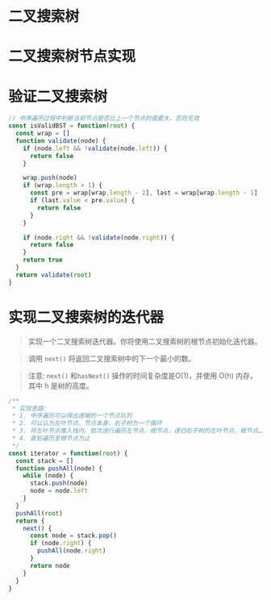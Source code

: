 # 二叉搜索树

# 二叉搜索树节点实现
<!-- TODO -->

# 验证二叉搜索树
```js
// 中序遍历过程中判断当前节点是否比上一个节点的值要大，否则无效
const isValidBST = function(root) {
  const wrap = []
  function validate(node) {
    if (node.left && !validate(node.left)) {
      return false
    }

    wrap.push(node)
    if (wrap.length > 1) {
      const pre = wrap[wrap.length - 2], last = wrap[wrap.length - 1]
      if (last.value < pre.value) {
        return false
      }
    }

    if (node.right && !validate(node.right)) {
      return false
    }
    return true
  }
  return validate(root)
}
```

# 实现二叉搜索树的迭代器
> 实现一个二叉搜索树迭代器。你将使用二叉搜索树的根节点初始化迭代器。

> 调用 ```next()``` 将返回二叉搜索树中的下一个最小的数。

> 注意: ```next()``` 和```hasNext()``` 操作的时间复杂度是O(1)，并使用 O(h) 内存，其中 h 是树的高度。
```js
/**
 * 实现思路:
 * 1. 中序遍历可以得出递增的一个节点队列
 * 2. 可以认为左叶节点、节点本身、右子树为一个循环
 * 3. 将左叶节点推入栈内。依次进行遍历左节点，根节点，递归右子树的左叶节点、根节点……
 * 4. 直到遍历至根节点为止
 */
const iterator = function(root) {
  const stack = []
  function pushAll(node) {
    while (node) {
      stack.push(node)
      node = node.left
    }
  }
  pushAll(root)
  return {
    next() {
      const node = stack.pop()
      if (node.right) {
        pushAll(node.right)
      }
      return node
    }
  }
}
```